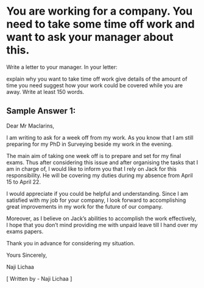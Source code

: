 # You are working for a company. You need to take some time off work and want to ask your manager about this.

Write a letter to your manager. In your letter:


 
explain why you want to take time off work
give details of the amount of time you need
suggest how your work could be covered while you are away.
Write at least 150 words.

## Sample Answer 1:

Dear Mr Maclarins,

I am writing to ask for a week off from my work. As you know that I am still preparing for my PhD in Surveying beside my work in the evening.

The main aim of taking one week off is to prepare and set for my final exams. Thus after considering this issue and after organising the tasks that I am in charge of, I would like to inform you that I rely on Jack for this responsibility. He will be covering my duties during my absence from April 15 to April 22.

I would appreciate if you could be helpful and understanding. Since I am satisfied with my job for your company, I look forward to accomplishing great improvements in my work for the future of our company.

Moreover, as I believe on Jack’s abilities to accomplish the work effectively, I hope that you don’t mind providing me with unpaid leave till I hand over my exams papers.

Thank you in advance for considering my situation.

Yours Sincerely,

Naji Lichaa

[ Written by - Naji Lichaa ]